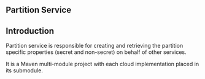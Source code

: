 ## Partition Service

## Introduction

Partition service is responsible for creating and retrieving the partition specific properties (secret and non-secret) on behalf of other services.

It is a Maven multi-module project with each cloud implementation placed in its submodule.